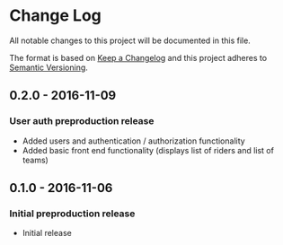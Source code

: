 # Change Log
All notable changes to this project will be documented in this file.

The format is based on [Keep a Changelog](http://keepachangelog.com/)
and this project adheres to [Semantic Versioning](http://semver.org/).

## 0.2.0 - 2016-11-09
### User auth preproduction release
- Added users and authentication / authorization functionality
- Added basic front end functionality (displays list of riders and list of teams)

## 0.1.0 - 2016-11-06
### Initial preproduction release
- Initial release
